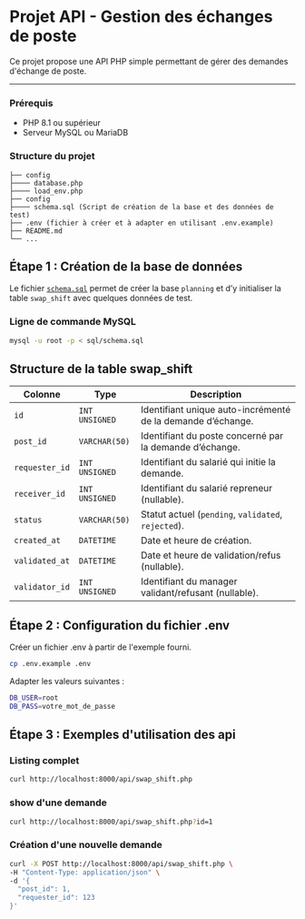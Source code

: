 # Projet API - Gestion des échanges de poste

Ce projet propose une API PHP simple permettant de gérer des demandes d'échange de poste.

---

### Prérequis

- PHP 8.1 ou supérieur
- Serveur MySQL ou MariaDB

### Structure du projet
```
├── config
├──── database.php
├──── load_env.php
├── config
├──── schema.sql (Script de création de la base et des données de test)
├── .env (fichier à créer et à adapter en utilisant .env.example)
├── README.md
└── ...
```



## Étape 1 : Création de la base de données

Le fichier [`schema.sql`](./sql/schema.sql) permet de créer la base `planning` et d’y initialiser la table `swap_shift` avec quelques données de test.

### Ligne de commande MySQL

```bash
mysql -u root -p < sql/schema.sql
```

## Structure de la table swap_shift
| Colonne            | Type           | Description                                                 |
| ------------------ | -------------- | ----------------------------------------------------------- |
| `id`               | `INT UNSIGNED` | Identifiant unique auto-incrémenté de la demande d’échange. |
| `post_id`          | `VARCHAR(50)`  | Identifiant du poste concerné par la demande d’échange.     |
| `requester_id`     | `INT UNSIGNED` | Identifiant du salarié qui initie la demande.               |
| `receiver_id`      | `INT UNSIGNED` | Identifiant du salarié repreneur (nullable).                |
| `status`           | `VARCHAR(50)`  | Statut actuel (`pending`, `validated`, `rejected`).         |
| `created_at`       | `DATETIME`     | Date et heure de création.                                  |
| `validated_at`     | `DATETIME`     | Date et heure de validation/refus (nullable).               |
| `validator_id`     | `INT UNSIGNED` | Identifiant du manager validant/refusant (nullable).        |


## Étape 2 : Configuration du fichier .env
Créer un fichier .env à partir de l'exemple fourni.
```bash
cp .env.example .env
```
Adapter les valeurs suivantes :
```bash
DB_USER=root
DB_PASS=votre_mot_de_passe
```


##  Étape 3 : Exemples d'utilisation des api
### Listing complet
```bash
curl http://localhost:8000/api/swap_shift.php
```
### show d'une demande
```bash
curl http://localhost:8000/api/swap_shift.php?id=1
```
### Création d'une nouvelle demande
```bash
curl -X POST http://localhost:8000/api/swap_shift.php \
-H "Content-Type: application/json" \
-d '{
  "post_id": 1,
  "requester_id": 123
}'
```
